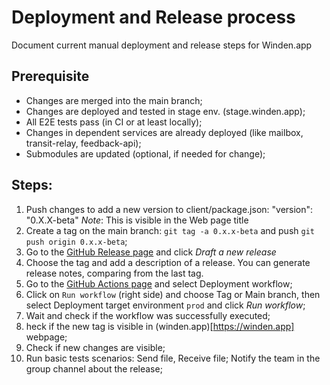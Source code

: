 # Deployment and Release process

Document current manual deployment and release steps for Winden.app

## Prerequisite

- Changes are merged into the main branch;
- Changes are deployed and tested in stage env. (stage.winden.app);
- All E2E tests pass (in CI or at least locally);
- Changes in dependent services are already deployed (like mailbox, transit-relay, feedback-api);
- Submodules are updated (optional, if needed for change);

## Steps:

1. Push changes to add a new version to client/package.json: "version": "0.X.X-beta"
   *Note*: This is visible in the Web page title
2. Create a tag on the main branch: `git tag -a 0.x.x-beta` and push `git push origin 0.x.x-beta`;
3. Go to the [GitHub Release page](https://github.com/LeastAuthority/winden/releases) and click *Draft a new release*
4. Choose the tag and add a description of a release. You can generate release notes, comparing from the last tag.
5. Go to the [GitHub Actions page](https://github.com/LeastAuthority/winden/actions/workflows/deploy.yml) and select Deployment workflow;
6. Click on `Run workflow` (right side) and choose Tag or Main branch, then select Deployment target environment `prod` and click *Run workflow*;
7. Wait and check if the workflow was successfully executed;
8. heck if the new tag is visible in (winden.app)[https://winden.app] webpage;
9. Check if new changes are visible;
10. Run basic tests scenarios: Send file, Receive file;
Notify the team in the group channel about the release;